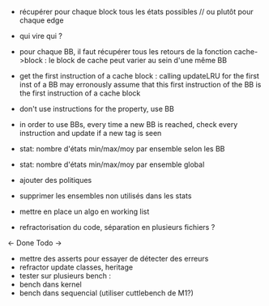 - récupérer pour chaque block tous les états possibles // ou plutôt pour chaque edge
- qui vire qui ?
- pour chaque BB, il faut récupérer tous les retours de la fonction cache->block : le block de cache peut varier au sein d'une même BB


- get the first instruction of a cache block : calling updateLRU for the first inst of a BB may erronously assume that this first instruction of the BB is the first instruction of a cache block
- don't use instructions for the property, use BB

- in order to use BBs, every time a new BB is reached, check every instruction and update if a new tag is seen
- stat: nombre d'états min/max/moy par ensemble selon les BB
- stat: nombre d'états min/max/moy par ensemble global
- ajouter des politiques
- supprimer les ensembles non utilisés dans les stats
- mettre en place un algo en working list
- refractorisation du code, séparation en plusieurs fichiers ?



<- Done
Todo ->


- mettre des asserts pour essayer de détecter des erreurs
- refractor update classes, heritage
- tester sur plusieurs bench :
 - bench dans kernel
 - bench dans sequencial (utiliser cuttlebench de M1?)


